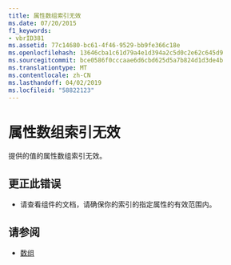 ```yaml
---
title: 属性数组索引无效
ms.date: 07/20/2015
f1_keywords:
- vbrID381
ms.assetid: 77c14680-bc61-4f46-9529-bb9fe366c18e
ms.openlocfilehash: 13646cba1c61d79a4e1d394a2c5d0c2e62c645d9
ms.sourcegitcommit: bce0586f0cccaae6d6cbd625d5a7b824d1d3de4b
ms.translationtype: MT
ms.contentlocale: zh-CN
ms.lasthandoff: 04/02/2019
ms.locfileid: "58822123"
---
```

# <a name="property-array-index-is-not-valid"></a>属性数组索引无效
提供的值的属性数组索引无效。  
  
## <a name="to-correct-this-error"></a>更正此错误  
  
-   请查看组件的文档，请确保你的索引的指定属性的有效范围内。  
  
## <a name="see-also"></a>请参阅

- [数组](../../../visual-basic/programming-guide/language-features/arrays/index.md)
